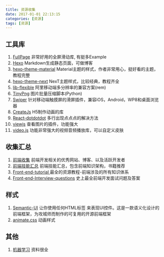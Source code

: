 ```yaml
---
title: 资源收集
date: 2017-01-01 22:13:15
categories: [资源]
tags: [资源]
---
```


## 工具库
1. [FullPage](http://alvarotrigo.com/fullPage/) 非常好用的全屏滑动库, 有挺多Example
2. [Hexo](https://github.com/hexojs/hexo) Markdown生成静态页面，可做博客
3. [hexo-theme-material](https://github.com/viosey/hexo-theme-material) Material主题的样式，作者非常用心，挺好看的主题，教程完整
4. [hexo-theme-next](https://github.com/iissnan/hexo-theme-next) NexT主题样式，比较经典，教程齐全
5. [lib-flexible](https://github.com/amfe/lib-flexible) 阿里移动端多分辨率的兼容方案(rem)
6. [TinyPng](https://github.com/GcsSloop/TinyPng) 图片批量压缩脚本(Python)
7. [Swiper](https://github.com/nolimits4web/Swiper) 针对移动端触摸屏的滑屏插件，兼容iOS，Android，WP8和桌面浏览器
8. [CreateJs](https://github.com/CreateJS/EaselJS) H5制作动画的库
9. [React-dotdotdot](https://github.com/CezaryDanielNowak/React-dotdotdot) 多行出现点点点的解决方法
10. [viewjs](https://github.com/fengyuanchen/viewerjs) 查看图片的插件，功能强大
11. [video.js](https://github.com/videojs/video.js) 功能非常强大的视频音频播放库，可以自定义皮肤

## 收集汇总
1. [前端收集](https://github.com/foru17/front-end-collect) 前端开发相关的优秀网站、博客、以及活跃开发者
2. [前端技能汇总](https://github.com/JacksonTian/fks) 前端技能汇总，包含前端知识架构，书籍推荐
3. [Front-end-tutorial ](https://github.com/windiest/Front-end-tutorial) 最全的资源教程-前端涉及的所有知识体系
4. [Front-end-Interview-questions](https://github.com/hawx1993/Front-end-Interview-questions) 史上最全前端开发面试问题及答案

## 样式
1. [Semantic-UI](https://github.com/Semantic-Org/Semantic-UI) 让你使用任何HTML标签 来表现UI控件。这是一款语义化设计的前端框架，为攻城师而制作的可复用的开源前端框架
2. [animate.css](https://github.com/daneden/animate.css) 动画样式

## 其他
1. [机器学习](https://github.com/ZuzooVn/machine-learning-for-software-engineers) 资料很全


